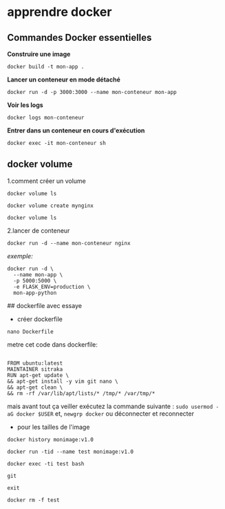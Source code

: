 # apprendre docker 
## Commandes Docker essentielles

**Construire une image**
``` 
docker build -t mon-app . 

```
**Lancer un conteneur en mode détaché**
```
docker run -d -p 3000:3000 --name mon-conteneur mon-app
```

**Voir les logs**
```
docker logs mon-conteneur
```

**Entrer dans un conteneur en cours d'exécution**
```
docker exec -it mon-conteneur sh
```

## docker volume
1.comment créer un volume
```
docker volume ls 

```

```
docker volume create mynginx 
```

```
docker volume ls 
```
2.lancer de conteneur
```
docker run -d --name mon-conteneur nginx 
```
*exemple:*
```
docker run -d \
  --name mon-app \
  -p 5000:5000 \
  -e FLASK_ENV=production \
  mon-app-python
```
  ## dockerfile avec essaye
  * créer dockerfile 
```
nano Dockerfile

```

metre cet code dans dockerfile:
```

FROM ubuntu:latest
MAINTAINER sitraka
RUN apt-get update \
&& apt-get install -y vim git nano \
&& apt-get clean \
&& rm -rf /var/lib/apt/lists/* /tmp/* /var/tmp/*

```
mais avant tout ça veiller exécutez la commande suivante :
``` sudo usermod -aG docker $USER ```
et,
``` newgrp docker ``` ou déconnecter et reconnecter
 * pour les tailles de l'image
```
docker history monimage:v1.0
 ```
``` 
docker run -tid --name test monimage:v1.0

```
``` 
docker exec -ti test bash
```
``` 
git

```
``` 
exit

```
``` 
docker rm -f test

``` 

